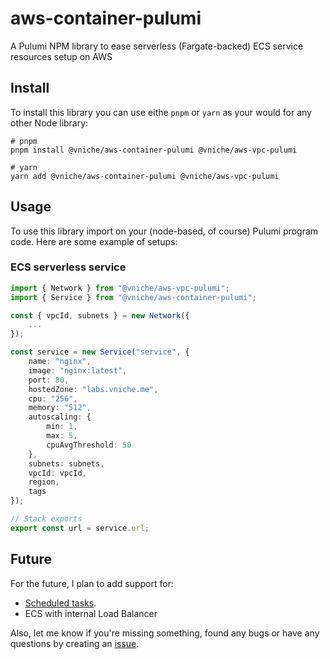 # aws-container-pulumi

A Pulumi NPM library to ease serverless (Fargate-backed) ECS service resources setup on AWS

## Install

To install this library you can use eithe `pnpm` or `yarn` as your would for any other Node library:

```shell
# pnpm
pnpm install @vniche/aws-container-pulumi @vniche/aws-vpc-pulumi

# yarn
yarn add @vniche/aws-container-pulumi @vniche/aws-vpc-pulumi
```

## Usage

To use this library import on your (node-based, of course) Pulumi program code. Here are some example of setups:

### ECS serverless service

```typescript
import { Network } from "@vniche/aws-vpc-pulumi";
import { Service } from "@vniche/aws-container-pulumi";

const { vpcId, subnets } = new Network({
    ...
});

const service = new Service("service", {
    name: "nginx",
    image: "nginx:latest",
    port: 80,
    hostedZone: "labs.vniche.me",
    cpu: "256",
    memory: "512",
    autoscaling: {
        min: 1,
        max: 5,
        cpuAvgThreshold: 50
    },
    subnets: subnets,
    vpcId: vpcId,
    region,
    tags
});

// Stack exports
export const url = service.url;
```

## Future

For the future, I plan to add support for:

- [Scheduled tasks](https://docs.aws.amazon.com/AmazonECS/latest/developerguide/scheduled_tasks.html).
- ECS with internal Load Balancer

Also, let me know if you're missing something, found any bugs or have any questions by creating an [issue](https://github.com/vniche/aws-vpc-pulumi/issues).
